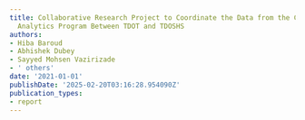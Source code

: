 ```yaml
---
title: Collaborative Research Project to Coordinate the Data from the CRASH Predictive
  Analytics Program Between TDOT and TDOSHS
authors:
- Hiba Baroud
- Abhishek Dubey
- Sayyed Mohsen Vazirizade
- ' others'
date: '2021-01-01'
publishDate: '2025-02-20T03:16:28.954090Z'
publication_types:
- report
---
```

